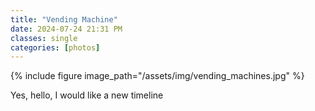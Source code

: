 ```yaml
---
title: "Vending Machine"
date: 2024-07-24 21:31 PM
classes: single
categories: [photos]
---
```

{% include figure image_path="/assets/img/vending_machines.jpg" %}

Yes, hello, I would like a new timeline

